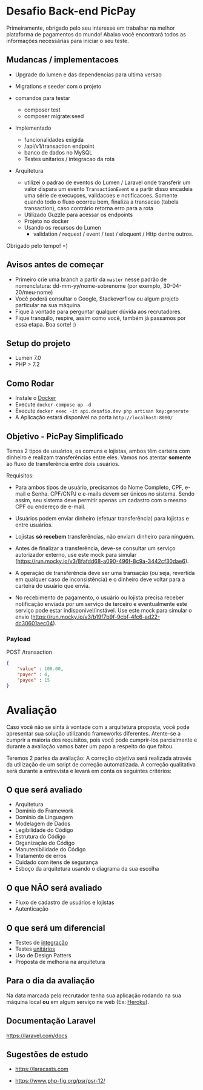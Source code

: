 # Desafio Back-end PicPay

Primeiramente, obrigado pelo seu interesse em trabalhar na melhor plataforma de pagamentos do mundo!
Abaixo você encontrará todos as informações necessárias para iniciar o seu teste.


## Mudancas / implementacoes
 * Upgrade do lumen e das dependencias para ultima versao
 * Migrations e seeder com o projeto
 * comandos para testar
    - composer test
    - composer migrate:seed

 * Implementado
    - funcionalidades exigida
    - /api/v1/transaction endpoint
    - banco de dados no MySQL
    - Testes unitarios / integracao da rota
 * Arquitetura
    - utilizei o padrao de eventos do Lumen / Laravel
        onde transferir um valor dispara um evento `TransactionEvent`
        e a partir disso encadeia uma série de execuçoes, validacoes e notificacoes.
        Somente quando todo o fluxo ocorreu bem, finaliza a transacao (tabela transaction),
        caso contrário retorna erro para a rota
    - Utilizado Guzzle para acessar os endpoints
    - Projeto no docker
    - Usando os recursos do Lumen
        - validation / request / event / test / eloquent / Http dentre outros.

Obrigado pelo tempo! =)

## Avisos antes de começar

- Primeiro crie uma branch a partir da `master` nesse padrão de nomenclatura: dd-mm-yy/nome-sobrenome (por exemplo, 30-04-20/meu-nome)
- Você poderá consultar o Google, Stackoverflow ou algum projeto particular na sua máquina.
- Fique à vontade para perguntar qualquer dúvida aos recrutadores.
- Fique tranquilo, respire, assim como você, também já passamos por essa etapa. Boa sorte! :)

## Setup do projeto

- Lumen 7.0
- PHP > 7.2

## Como Rodar

- Instale o [Docker](https://docs.docker.com/get-docker/)
- Execute `docker-compose up -d`
- Execute `docker exec -it api.desafio.dev php artisan key:generate` 
- A Aplicação estará disponível na porta `http://localhost:8000/`

## Objetivo - PicPay Simplificado

Temos 2 tipos de usuários, os comuns e lojistas, ambos têm carteira com dinheiro e realizam transferências entre eles. Vamos nos atentar **somente** ao fluxo de transferência entre dois usuários.

Requisitos:

- Para ambos tipos de usuário, precisamos do Nome Completo, CPF, e-mail e Senha. CPF/CNPJ e e-mails devem ser únicos no sistema. Sendo assim, seu sistema deve permitir apenas um cadastro com o mesmo CPF ou endereço de e-mail.

- Usuários podem enviar dinheiro (efetuar transferência) para lojistas e entre usuários. 

- Lojistas **só recebem** transferências, não enviam dinheiro para ninguém.

- Antes de finalizar a transferência, deve-se consultar um serviço autorizador externo, use este mock para simular (https://run.mocky.io/v3/8fafdd68-a090-496f-8c9a-3442cf30dae6).

- A operação de transferência deve ser uma transação (ou seja, revertida em qualquer caso de inconsistência) e o dinheiro deve voltar para a carteira do usuário que envia. 

- No recebimento de pagamento, o usuário ou lojista precisa receber notificação enviada por um serviço de terceiro e eventualmente este serviço pode estar indisponível/instável. Use este mock para simular o envio (https://run.mocky.io/v3/b19f7b9f-9cbf-4fc6-ad22-dc30601aec04). 



### Payload

POST /transaction

```json
{
    "value" : 100.00,
    "payer" : 4,
    "payee" : 15
}
```


# Avaliação

Caso você não se sinta à vontade com a arquitetura proposta, você pode apresentar sua solução utilizando frameworks diferentes.
Atente-se a cumprir a maioria dos requisitos, pois você pode cumprir-los parcialmente e durante a avaliação vamos bater um papo a respeito do que faltou.

Teremos 2 partes da avaliação:
A correção objetiva será realizada através da utilização de um script de correção automatizada.
A correção qualitativa será durante a entrevista e levará em conta os seguintes critérios:

## O que será avaliado
- Arquitetura
- Domínio do Framework
- Domínio da Linguagem
- Modelagem de Dados
- Legibilidade do Código
- Estrutura do Código
- Organização do Código
- Manutenibilidade do Código
- Tratamento de erros
- Cuidado com itens de segurança
- Esboço da arquitetura usando o diagrama da sua escolha

## O que NÃO será avaliado
- Fluxo de cadastro de usuários e lojistas
- Autenticação

## O que será um diferencial
- Testes de [integração](https://www.atlassian.com/continuous-delivery/software-testing/types-of-software-testing)
- Testes [unitários](https://www.atlassian.com/continuous-delivery/software-testing/types-of-software-testing)
- Uso de Design Patters
- Proposta de melhoria na arquitetura


## Para o dia da avaliação
Na data marcada pelo recrutador tenha sua aplicação rodando na sua máquina local **ou** em algum serviço ne web (Ex: [Heroku](https://www.heroku.com/)).

## Documentação Laravel

https://laravel.com/docs

## Sugestões de estudo

- https://laracasts.com

- https://www.php-fig.org/psr/psr-12/

